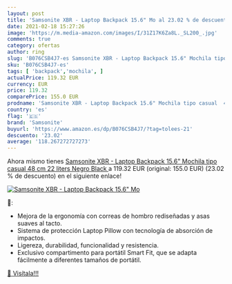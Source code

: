```yaml
---
layout: post
title: 'Samsonite XBR - Laptop Backpack 15.6" Mo al 23.02 % de descuento'
date: 2021-02-18 15:27:26
image: 'https://m.media-amazon.com/images/I/31Z17K6Za8L._SL200_.jpg'
comments: true
category: ofertas
author: ring
slug: 'B076CSB4J7-es Samsonite XBR - Laptop Backpack 15.6" Mochila tipo casual...'
sku: 'B076CSB4J7-es'
tags: [ 'backpack','mochila', ]
actualPrice: 119.32 EUR
currency: EUR
price: 119.32
comparePrice: 155.0 EUR
prodname: 'Samsonite XBR - Laptop Backpack 15.6" Mochila tipo casual  48 cm  22 liters  Negro  Black '
country: 'es'
flag: '🇪🇸'
brand: 'Samsonite'
buyurl: 'https://www.amazon.es/dp/B076CSB4J7/?tag=tolees-21'
descuento: '23.02'
average: '118.267272727273'
---
```


Ahora mismo tienes [Samsonite XBR - Laptop Backpack 15.6" Mochila tipo casual  48 cm  22 liters  Negro  Black ](https://www.amazon.es/dp/B076CSB4J7/?tag=tolees-21) a 119.32 EUR (original: 155.0 EUR) (23.02 %  de descuento) en el siguiente enlace!

[![Samsonite XBR - Laptop Backpack 15.6" Mo](https://m.media-amazon.com/images/I/31Z17K6Za8L._SL200_.jpg)](https://www.amazon.es/dp/B076CSB4J7/?tag=tolees-21)

🔎:

- Mejora de la ergonomía con correas de hombro rediseñadas y asas suaves al tacto.
- Sistema de protección Laptop Pillow con tecnología de absorción de impactos.
- Ligereza, durabilidad, funcionalidad y resistencia.
- Exclusivo compartimento para portátil Smart Fit, que se adapta fácilmente a diferentes tamaños de portátil.

[🛒 Visítala!!!](https://www.amazon.es/dp/B076CSB4J7/?tag=tolees-21)
